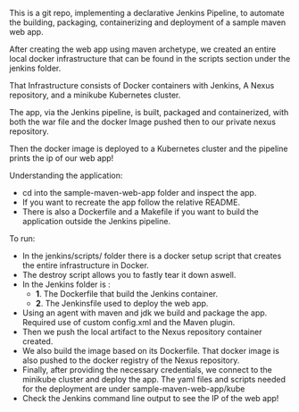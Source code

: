 This is a git repo, implementing a declarative Jenkins Pipeline, to automate the building, packaging, containerizing and deployment of a sample maven web app.

After creating the web app using maven archetype, we created an entire local docker infrastructure that can be found in the scripts section under the jenkins folder.

That Infrastructure consists of Docker containers with Jenkins, A Nexus repository, and a minikube Kubernetes cluster.

The app, via the Jenkins pipeline, is built, packaged and containerized, with both the war file and the docker Image pushed then to our private nexus repository. 

Then the docker image is deployed to a Kubernetes cluster and the pipeline prints the ip of our web app!

  Understanding the application:
  
  * cd into the sample-maven-web-app folder and inspect the app.
  * If you want to recreate the app follow the relative README.
  * There is also a Dockerfile and a Makefile if you want to build the application outside the Jenkins pipeline.
  
  To run:
  * In the jenkins/scripts/ folder there is a docker setup script that creates the entire infrastructure in Docker.
  * The destroy script allows you to fastly tear it down aswell.
  * In the Jenkins folder is : 
      *    **1**. The Dockerfile that build the Jenkins container.
      *    **2**. The Jenkinsfile used to deploy the web app.
  * Using an agent with maven and jdk we build and package the app. Required use of custom config.xml and the Maven plugin.
  * Then we push the local artifact to the Nexus repository container created.
  * We also build the image based on its Dockerfile. That docker image is also pushed to the docker registry of the Nexus repository.
  * Finally, after providing the necessary credentials, we connect to the minikube cluster and deploy the app. The yaml files and scripts needed for the deployment are under sample-maven-web-app/kube 
  * Check the Jenkins command line output to see the IP of the web app!
